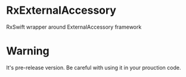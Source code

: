# RxExternalAccessory
RxSwift wrapper around ExternalAccessory framework

# Warning
It's pre-release version. Be careful with using it in your prouction code.
